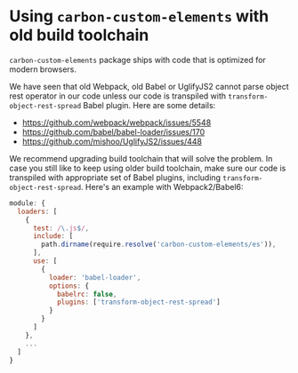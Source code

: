 # Using `carbon-custom-elements` with old build toolchain

`carbon-custom-elements` package ships with code that is optimized for modern browsers.

We have seen that old Webpack, old Babel or UglifyJS2 cannot parse object rest operator in our code unless our code is transpiled with `transform-object-rest-spread` Babel plugin. Here are some details:

- https://github.com/webpack/webpack/issues/5548
- https://github.com/babel/babel-loader/issues/170
- https://github.com/mishoo/UglifyJS2/issues/448

We recommend upgrading build toolchain that will solve the problem. In case you still like to keep using older build toolchain, make sure our code is transpiled with appropriate set of Babel plugins, including `transform-object-rest-spread`. Here's an example with Webpack2/Babel6:

```javascript
module: {
  loaders: [
    {
      test: /\.js$/,
      include: [
        path.dirname(require.resolve('carbon-custom-elements/es')),
      ],
      use: [
        {
          loader: 'babel-loader',
          options: {
            babelrc: false,
            plugins: ['transform-object-rest-spread']
          }
        }
      ]
    },
    ...
  ]
}
```
